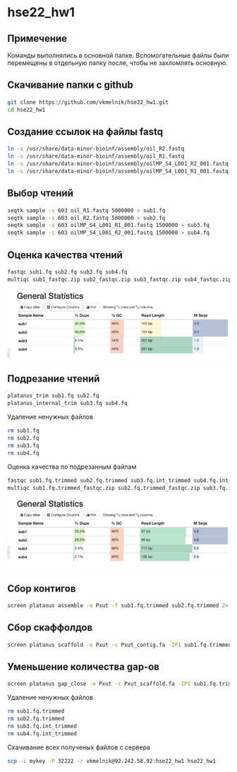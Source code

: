 # hse22_hw1

## Примечение
Команды выполнялись в основной папке. Вспомогательные файлы были перемещены в отдельную папку после, чтобы не захломлять основную.

## Скачивание папки с github

```bash
git clone https://github.com/vkmelnik/hse22_hw1.git
cd hse22_hw1
```
## Создание ссылок на файлы fastq

```bash
ln -s /usr/share/data-minor-bioinf/assembly/oil_R2.fastq
ln -s /usr/share/data-minor-bioinf/assembly/oil_R1.fastq
ln -s /usr/share/data-minor-bioinf/assembly/oilMP_S4_L001_R2_001.fastq 
ln -s /usr/share/data-minor-bioinf/assembly/oilMP_S4_L001_R1_001.fastq 
```

## Выбор чтений

```bash
seqtk sample -s 603 oil_R1.fastq 5000000 > sub1.fq
seqtk sample -s 603 oil_R2.fastq 5000000 > sub2.fq
seqtk sample -s 603 oilMP_S4_L001_R1_001.fastq 1500000 > sub3.fq
seqtk sample -s 603 oilMP_S4_L001_R2_001.fastq 1500000 > sub4.fq
```

## Оценка качества чтений

```bash
fastqc sub1.fq sub2.fq sub3.fq sub4.fq
multiqc sub1_fastqc.zip sub2_fastqc.zip sub3_fastqc.zip sub4_fastqc.zip
```
![alt text](https://github.com/vkmelnik/hse22_hw1/blob/main/images/multiqc1.png)

## Подрезание чтений

```bash
platanus_trim sub1.fq sub2.fq
platanus_internal_trim sub3.fq sub4.fq
```
Удаление ненужных файлов
```bash
rm sub1.fq
rm sub2.fq
rm sub3.fq
rm sub4.fq
```
Оценка качества по подрезанным файлам
```bash
fastqc sub1.fq.trimmed sub2.fq.trimmed sub3.fq.int_trimmed sub4.fq.int_trimmed
multiqc sub1.fq.trimmed_fastqc.zip sub2.fq.trimmed_fastqc.zip sub3.fq.int_trimmed_fastqc.zip sub4.fq.int_trimmed_fastqc.zip
```
![alt text](https://github.com/vkmelnik/hse22_hw1/blob/main/images/multiqc2.png)

## Сбор контигов

```bash
screen platanus assemble -o Pxut -f sub1.fq.trimmed sub2.fq.trimmed 2> assemble.log
```

## Сбор скаффолдов

```bash
screen platanus scaffold -o Pxut -c Pxut_contig.fa -IP1 sub1.fq.trimmed sub2.fq.trimmed -OP2 sub3.fq.int_trimmed sub4.fq.int_trimmed 2> scaffold.log
```

## Уменьшение количества gap-ов

```bash
screen platanus gap_close -o Pxut -c Pxut_scaffold.fa -IP1 sub1.fq.trimmed sub2.fq.trimmed -OP2 sub3.fq.int_trimmed sub4.fq.int_trimmed 2> gaps.log
```
Удаление ненужных файлов
```bash
rm sub1.fq.trimmed
rm sub2.fq.trimmed
rm sub3.fq.int_trimmed 
rm sub4.fq.int_trimmed
```
Скачивание всех полученых файлов с сервера
```bash
scp -i mykey -P 32222 -r vkmelnik@92.242.58.92:hse22_hw1 hse22_hw1
```
